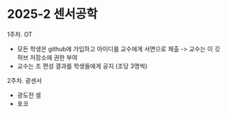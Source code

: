 # 2025-2 센서공학

1주차. OT
- 모든 학생은 github에 가입하고 아이디를 교수에게 서면으로 제출 -> 교수는 이 깃허브 저장소에 권한 부여
- 교수는 조 편성 결과를 학생들에게 공지 (조당 3명씩)

2주차. 광센서
- 광도전 셀
- 포코
